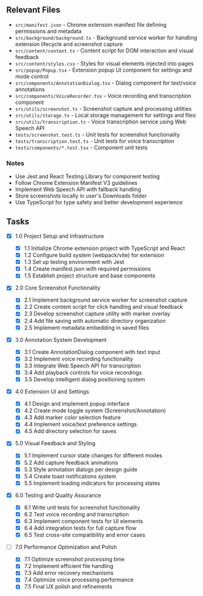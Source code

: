 ## Relevant Files

- `src/manifest.json` - Chrome extension manifest file defining permissions and metadata
- `src/background/background.ts` - Background service worker for handling extension lifecycle and screenshot capture
- `src/content/content.ts` - Content script for DOM interaction and visual feedback
- `src/content/styles.css` - Styles for visual elements injected into pages
- `src/popup/Popup.tsx` - Extension popup UI component for settings and mode control
- `src/components/AnnotationDialog.tsx` - Dialog component for text/voice annotations
- `src/components/VoiceRecorder.tsx` - Voice recording and transcription component
- `src/utils/screenshot.ts` - Screenshot capture and processing utilities
- `src/utils/storage.ts` - Local storage management for settings and files
- `src/utils/transcription.ts` - Voice transcription service using Web Speech API
- `tests/screenshot.test.ts` - Unit tests for screenshot functionality
- `tests/transcription.test.ts` - Unit tests for voice transcription
- `tests/components/*.test.tsx` - Component unit tests

### Notes

- Use Jest and React Testing Library for component testing
- Follow Chrome Extension Manifest V3 guidelines
- Implement Web Speech API with fallback handling
- Store screenshots locally in user's Downloads folder
- Use TypeScript for type safety and better development experience

## Tasks

- [x] 1.0 Project Setup and Infrastructure

  - [x] 1.1 Initialize Chrome extension project with TypeScript and React
  - [x] 1.2 Configure build system (webpack/vite) for extension
  - [x] 1.3 Set up testing environment with Jest
  - [x] 1.4 Create manifest.json with required permissions
  - [x] 1.5 Establish project structure and base components

- [x] 2.0 Core Screenshot Functionality

  - [x] 2.1 Implement background service worker for screenshot capture
  - [x] 2.2 Create content script for click handling and visual feedback
  - [x] 2.3 Develop screenshot capture utility with marker overlay
  - [x] 2.4 Add file saving with automatic directory organization
  - [x] 2.5 Implement metadata embedding in saved files

- [x] 3.0 Annotation System Development

  - [x] 3.1 Create AnnotationDialog component with text input
  - [x] 3.2 Implement voice recording functionality
  - [x] 3.3 Integrate Web Speech API for transcription
  - [x] 3.4 Add playback controls for voice recordings
  - [x] 3.5 Develop intelligent dialog positioning system

- [x] 4.0 Extension UI and Settings

  - [x] 4.1 Design and implement popup interface
  - [x] 4.2 Create mode toggle system (Screenshot/Annotation)
  - [x] 4.3 Add marker color selection feature
  - [x] 4.4 Implement voice/text preference settings
  - [x] 4.5 Add directory selection for saves

- [x] 5.0 Visual Feedback and Styling

  - [x] 5.1 Implement cursor state changes for different modes
  - [x] 5.2 Add capture feedback animations
  - [x] 5.3 Style annotation dialogs per design guide
  - [x] 5.4 Create toast notifications system
  - [x] 5.5 Implement loading indicators for processing states

- [x] 6.0 Testing and Quality Assurance

  - [x] 6.1 Write unit tests for screenshot functionality
  - [x] 6.2 Test voice recording and transcription
  - [x] 6.3 Implement component tests for UI elements
  - [x] 6.4 Add integration tests for full capture flow
  - [x] 6.5 Test cross-site compatibility and error cases

- [ ] 7.0 Performance Optimization and Polish
  - [x] 7.1 Optimize screenshot processing time
  - [x] 7.2 Implement efficient file handling
  - [x] 7.3 Add error recovery mechanisms
  - [x] 7.4 Optimize voice processing performance
  - [x] 7.5 Final UX polish and refinements
